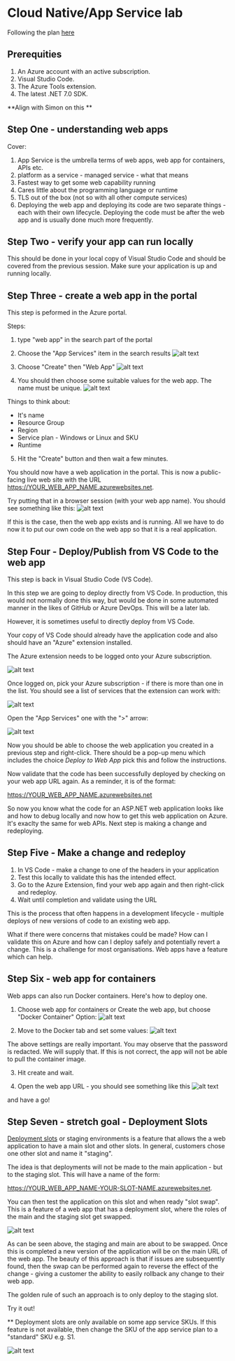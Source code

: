 # Cloud Native/App Service lab
Following the plan [here](https://learn.microsoft.com/en-us/azure/app-service/quickstart-dotnetcore?tabs=net70&pivots=development-environment-vscode)

## Prerequities
1. An Azure account with an active subscription.
2. Visual Studio Code.
3. The Azure Tools extension.
4. The latest .NET 7.0 SDK.

**Align with Simon on this **

## Step One - understanding web apps
Cover:
1. App Service is the umbrella terms of web apps, web app for containers, APIs etc.
2. platform as a service - managed service - what that means
3. Fastest way to get some web capability running
4. Cares little about the programming language or runtime
5. TLS out of the box (not so with all other compute services)
6. Deploying the web app and deploying its code are two separate things - each with their own lifecycle. Deploying the code must be after the web app and is usually done much more frequently.

## Step Two - verify your app can run locally
This should be done in your local copy of Visual Studio Code and should be covered from the previous session. 
Make sure your application is up and running locally.

## Step Three - create a web app in the portal
This step is peformed in the Azure portal.

Steps:
1. type "web app" in the search part of the portal
2. Choose the "App Services" item in the search results
![alt text](./images/portal-web-apps.png "App Services")

3. Choose "Create" then "Web App"
![alt text](./images/portal-web-app-create.png "create web app")
   
4. You should then choose some suitable values for the web app. The name must be unique. 
![alt text](./images/portal-web-app-create-options.png "web app create options")

Things to think about:
* It's name
* Resource Group
* Region
* Service plan - Windows or Linux and SKU
* Runtime

5. Hit the "Create" button and then wait a few minutes.

You should now have a web application in the portal. This is now a public-facing live web site with the URL https://YOUR_WEB_APP_NAME.azurewebsites.net.

Try putting that in a browser session (with your web app name). You should see something like this:
![alt text](./images/empty-web-app-runnning.png "web app running before code")

If this is the case, then the web app exists and is running. All we have to do now it to put our own code on the web app so that it is a real application.

## Step Four - Deploy/Publish from VS Code to the web app
This step is back in Visual Studio Code (VS Code).

In this step we are going to deploy directly from VS Code. In production, this would not normally done this way, but would be done in some automated manner in the likes of GitHub or Azure DevOps. This will be a later lab.

However, it is sometimes useful to directly deploy from VS Code.

Your copy of VS Code should already have the application code and also should have an "Azure" extension installed.

The Azure extension needs to be logged onto your Azure subscription.

![alt text](./images/vscode-azure-extension.png "sign-in to Azure in VS Code")

Once logged on, pick your Azure subscription - if there is more than one in the list. You should see a list of services that the extension can work with:

![alt text](./images/vscode-azure-list.png "Azure extension in VS Code")

Open the "App Services" one with the ">" arrow:

![alt text](./images/vscode-app-service-list.png "App Services in VS Code")

Now you should be able to choose the web application you created in a previous step and right-click. There should be a pop-up menu which includes the choice *Deploy to Web App* pick this and follow the instructions.

Now validate that the code has been successfully deployed by checking on your web app URL again. As a reminder, it is of the format:

https://YOUR_WEB_APP_NAME.azurewebsites.net

So now you know what the code for an ASP.NET web application looks like and how to debug locally and now how to get this web application on Azure. It's exaclty the same for web APIs. Next step is making a change and redeploying.


## Step Five - Make a change and redeploy
1. In VS Code - make a change to one of the headers in your application
2. Test this locally to validate this has the intended effect.
3. Go to the Azure Extension, find your web app again and then right-click and redeploy.
4. Wait until completion and validate using the URL

This is the process that often happens in a development lifecycle - multiple deploys of new versions of code to an existing web app.

What if there were concerns that mistakes could be made? How can I validate this on Azure and how can I deploy safely and potentially revert a change. This is a challenge for most organisations. Web apps have a feature which can help.

## Step Six - web app for containers
Web apps can also run Docker containers. Here's how to deploy one.

1. Choose web app for containers or Create the web app, but choose "Docker Container" Option:
![alt text](./images/app-service-choose-docker.png "App Services choose docker")

3. Move to the Docker tab and set some values:
![alt text](./images/app-service-container-settings.png "App Services container settings")

The above settings are really important. You may observe that the password is redacted. We will supply that. If this is not correct, the app will not be able to pull the container image.

3. Hit create and wait.

4. Open the web app URL - you should see something like this
![alt text](./images/app-service-container-recipe.png "Recipe bot")

and have a go!

## Step Seven - stretch goal - Deployment Slots
[Deployment slots](https://learn.microsoft.com/en-us/azure/app-service/deploy-staging-slots?tabs=portal) or staging environments is a feature that allows the a web application to have a main slot and other slots. In general, customers chose one other slot and name it "staging".

The idea is that deployments will not be made to the main application - but to the staging slot. This will have a name of the form:

https://YOUR_WEB_APP_NAME-YOUR-SLOT-NAME.azurewebsites.net.

You can then test the application on this slot and when ready "slot swap". This is a feature of a web app that has a deployment slot, where the roles of the main and the staging slot get swapped.

![alt text](./images/deployment-slot-swap.png "App Services deployment slot")

As can be seen above, the staging and main are about to be swapped. Once this is completed a new version of the application will be on the main URL of the web app. The beauty of this approach is that if issues are subsequently found, then the swap can be performed again to reverse the effect of the change - giving a customer the ability to easily rollback any change to their web app.

The golden rule of such an approach is to only deploy to the staging slot.

Try it out!

** Deployment slots are only available on some app service SKUs. If this feature is not available, then change the SKU of the app service plan to a "standard" SKU e.g. S1.

![alt text](./images/app-service-choose-docker.png "App Services choose docker")



